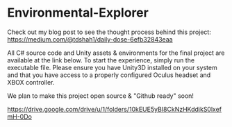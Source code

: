 # Environmental-Explorer

Check out my blog post to see the thought process behind this project: https://medium.com/@tdshah1/daily-dose-6efb32843eaa 

All C# source code and Unity assets & environments for the final project are available at the link below. To start the experience, simply run the executable file. Please ensure you have Unity3D installed on your system and that you have access to a properly configured Oculus headset and XBOX controller.

We plan to make this project open source & "Github ready" soon!

https://drive.google.com/drive/u/1/folders/10kEUE5yBI8CkNzHKddjkS0lxefmH-0Do
